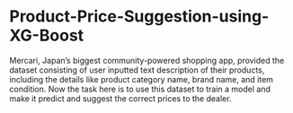# Product-Price-Suggestion-using-XG-Boost
Mercari, Japan’s biggest community-powered shopping app, provided the dataset consisting of user inputted text description of their products, including the details like product category name, brand name, and item condition. Now the task here is to use this dataset to train a model and make it predict and suggest the correct prices to the dealer.
